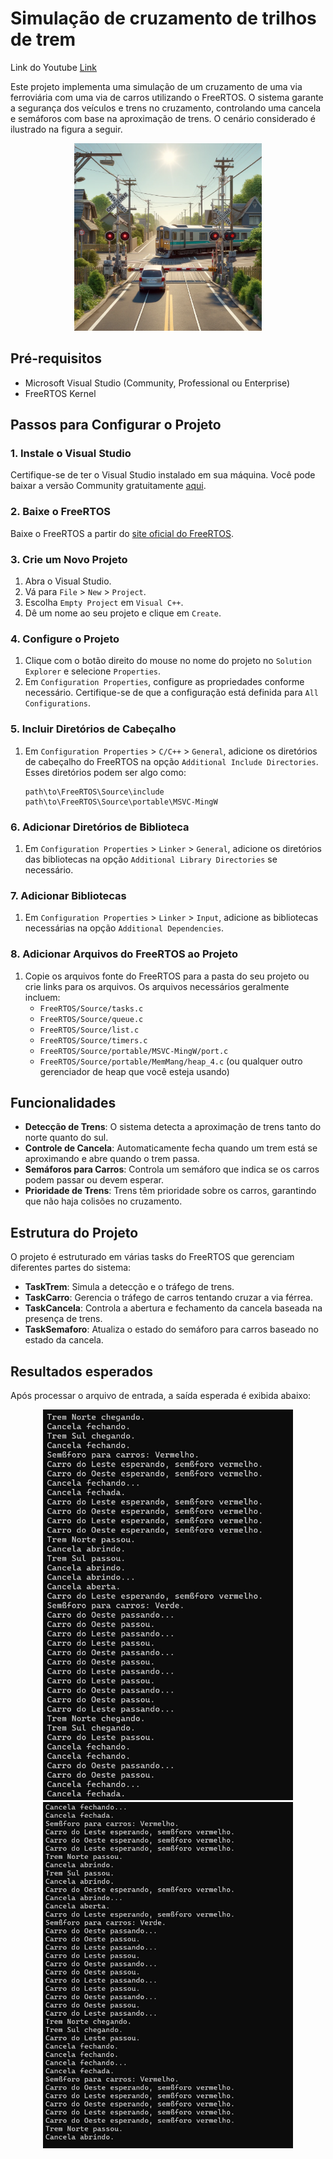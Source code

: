 # Simulação de cruzamento de trilhos de trem

Link do Youtube [Link](https://youtu.be/EQorYHqA1O4)

Este projeto implementa uma simulação de um cruzamento de uma via ferroviária com uma via de carros utilizando o FreeRTOS. O sistema garante a segurança dos veículos e trens no cruzamento, controlando uma cancela e semáforos com base na aproximação de trens. O cenário considerado é ilustrado na figura a seguir.
<p align="center">
  <img src="imgs/3.png" width="300" ">
</p>

## Pré-requisitos

- Microsoft Visual Studio (Community, Professional ou Enterprise)
- FreeRTOS Kernel

## Passos para Configurar o Projeto

### 1. Instale o Visual Studio

Certifique-se de ter o Visual Studio instalado em sua máquina. Você pode baixar a versão Community gratuitamente [aqui](https://visualstudio.microsoft.com/).

### 2. Baixe o FreeRTOS

Baixe o FreeRTOS a partir do [site oficial do FreeRTOS](https://www.freertos.org).

### 3. Crie um Novo Projeto

1. Abra o Visual Studio.
2. Vá para `File` > `New` > `Project`.
3. Escolha `Empty Project` em `Visual C++`.
4. Dê um nome ao seu projeto e clique em `Create`.

### 4. Configure o Projeto

1. Clique com o botão direito do mouse no nome do projeto no `Solution Explorer` e selecione `Properties`.
2. Em `Configuration Properties`, configure as propriedades conforme necessário. Certifique-se de que a configuração está definida para `All Configurations`.

### 5. Incluir Diretórios de Cabeçalho

1. Em `Configuration Properties` > `C/C++` > `General`, adicione os diretórios de cabeçalho do FreeRTOS na opção `Additional Include Directories`. Esses diretórios podem ser algo como:

    ```
    path\to\FreeRTOS\Source\include
    path\to\FreeRTOS\Source\portable\MSVC-MingW
    ```

### 6. Adicionar Diretórios de Biblioteca

1. Em `Configuration Properties` > `Linker` > `General`, adicione os diretórios das bibliotecas na opção `Additional Library Directories` se necessário.

### 7. Adicionar Bibliotecas

1. Em `Configuration Properties` > `Linker` > `Input`, adicione as bibliotecas necessárias na opção `Additional Dependencies`.

### 8. Adicionar Arquivos do FreeRTOS ao Projeto

1. Copie os arquivos fonte do FreeRTOS para a pasta do seu projeto ou crie links para os arquivos. Os arquivos necessários geralmente incluem:
    - `FreeRTOS/Source/tasks.c`
    - `FreeRTOS/Source/queue.c`
    - `FreeRTOS/Source/list.c`
    - `FreeRTOS/Source/timers.c`
    - `FreeRTOS/Source/portable/MSVC-MingW/port.c`
    - `FreeRTOS/Source/portable/MemMang/heap_4.c` (ou qualquer outro gerenciador de heap que você esteja usando)

## Funcionalidades

- **Detecção de Trens**: O sistema detecta a aproximação de trens tanto do norte quanto do sul.
- **Controle de Cancela**: Automaticamente fecha quando um trem está se aproximando e abre quando o trem passa.
- **Semáforos para Carros**: Controla um semáforo que indica se os carros podem passar ou devem esperar.
- **Prioridade de Trens**: Trens têm prioridade sobre os carros, garantindo que não haja colisões no cruzamento.

## Estrutura do Projeto

O projeto é estruturado em várias tasks do FreeRTOS que gerenciam diferentes partes do sistema:

- **TaskTrem**: Simula a detecção e o tráfego de trens.
- **TaskCarro**: Gerencia o tráfego de carros tentando cruzar a via férrea.
- **TaskCancela**: Controla a abertura e fechamento da cancela baseada na presença de trens.
- **TaskSemaforo**: Atualiza o estado do semáforo para carros baseado no estado da cancela.


## Resultados esperados

Após processar o arquivo de entrada, a saída esperada é exibida abaixo: 

<p align="center">
  <img src="imgs/1.jpeg" width="400" ">
  <br>
  <img src="imgs/2.jpeg" width="400" ">

</p>

